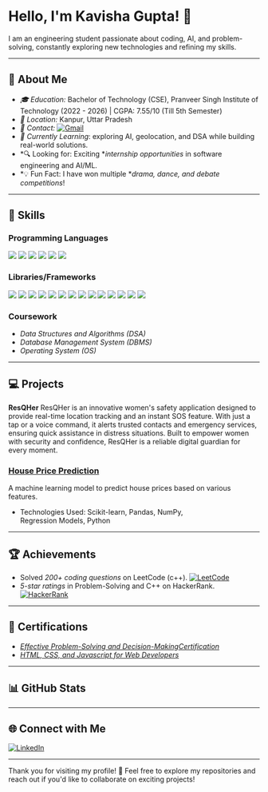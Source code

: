 # Hello, I'm Kavisha Gupta! 👋

I am an engineering student passionate about coding, AI, and problem-solving, constantly exploring new technologies and refining my skills.

---

## 🌟 About Me
- *🎓 Education:* Bachelor of Technology (CSE), Pranveer Singh Institute of Technology (2022 - 2026) | CGPA: 7.55/10 (Till 5th Semester)
- *📍 Location:* Kanpur, Uttar Pradesh
- *👋 Contact:* [![Gmail](https://img.shields.io/badge/-Gmail-D14836?style=flat-square&logo=gmail&logoColor=white)](mailto:kavishagupta8806@gmail.com)
- *🌱 Currently Learning*:  exploring AI, geolocation, and DSA while building real-world solutions.  
- *🔍 Looking for: Exciting **internship opportunities* in software engineering and AI/ML.  
- *💡 Fun Fact: I have won multiple **drama, dance, and debate competitions*!  
---

## 🚀 Skills

### Programming Languages
<p>  
  <img src="https://img.shields.io/badge/-C++-00599C?style=for-the-badge&logo=c%2B%2B&logoColor=white">  
  <img src="https://img.shields.io/badge/-Python-3776AB?style=for-the-badge&logo=python&logoColor=white">    
  <img src="https://img.shields.io/badge/-SQL-4479A1?style=for-the-badge&logo=MySQL&logoColor=white">  
  <img src="https://img.shields.io/badge/-HTML5-E34F26?style=for-the-badge&logo=html5&logoColor=white">  
  <img src="https://img.shields.io/badge/-CSS3-1572B6?style=for-the-badge&logo=css3&logoColor=white">  
  <img src="https://img.shields.io/badge/-JavaScript-F7DF1E?style=for-the-badge&logo=javascript&logoColor=black">  
</p>


### Libraries/Frameworks
<p>   
 
  <p>  
  <img src="https://img.shields.io/badge/-Python-3776AB?style=for-the-badge&logo=python&logoColor=white">  
  <img src="https://img.shields.io/badge/-Java-007396?style=for-the-badge&logo=java&logoColor=white">  
  <img src="https://img.shields.io/badge/-SQLite-003B57?style=for-the-badge&logo=sqlite&logoColor=white">  
  <img src="https://img.shields.io/badge/-MySQL-4479A1?style=for-the-badge&logo=mysql&logoColor=white">  
  <img src="https://img.shields.io/badge/-Django-092E20?style=for-the-badge&logo=django&logoColor=white">  
  <img src="https://img.shields.io/badge/-Tkinter-ffcc00?style=for-the-badge&logo=python&logoColor=black">  
  <img src="https://img.shields.io/badge/-Machine%20Learning-FF6F00?style=for-the-badge&logo=opencv&logoColor=white">  
  <img src="https://img.shields.io/badge/-Pandas-150458?style=for-the-badge&logo=pandas&logoColor=white">  
  <img src="https://img.shields.io/badge/-NumPy-013243?style=for-the-badge&logo=numpy&logoColor=white">  
  <img src="https://img.shields.io/badge/-Scikit%20Learn-F7931E?style=for-the-badge&logo=scikitlearn&logoColor=black">  
  <img src="https://img.shields.io/badge/-TensorFlow-FF6F00?style=for-the-badge&logo=tensorflow&logoColor=white">  
  <img src="https://img.shields.io/badge/-PyTorch-EE4C2C?style=for-the-badge&logo=pytorch&logoColor=white">  
  <img src="https://img.shields.io/badge/-OpenCV-5C3EE8?style=for-the-badge&logo=opencv&logoColor=white">  
  <img src="https://img.shields.io/badge/-Geopy-1F8E3E?style=for-the-badge&logo=python&logoColor=white">  
</p>
 
  

</p>  


### Coursework
- *Data Structures and Algorithms (DSA)*
- *Database Management System (DBMS)*
- *Operating System (OS)*

---

## 💻 Projects
**ResQHer**
ResQHer is an innovative women's safety application designed to provide real-time location tracking and an instant SOS feature. With just a tap or a voice command, it alerts trusted contacts and emergency services, ensuring quick assistance in distress situations. Built to empower women with security and confidence, ResQHer is a reliable digital guardian for every moment. 
### [House Price Prediction](https://github.com/yourusername/House-Price-Prediction)
A machine learning model to predict house prices based on various features.  
- Technologies Used: Scikit-learn, Pandas, NumPy, Regression Models, Python



---

## 🏆 Achievements
- Solved *200+ coding questions* on LeetCode (c++). [![LeetCode](https://img.shields.io/badge/LeetCode-%23FFA116.svg?style=flat-square&logo=leetcode&logoColor=white)](https://leetcode.com/u/kavisha_gupta_8806/)
- *5-star ratings* in Problem-Solving and C++ on HackerRank. [![HackerRank](https://img.shields.io/badge/-HackerRank-2EC866?style=flat-square&logo=HackerRank&logoColor=white)]()


---

## 📜 Certifications
- [*Effective Problem-Solving and Decision-MakingCertification*](https://coursera.org/share/4844cc349009221c5a2c5fae9ffa09d6)
- [*HTML, CSS, and Javascript for Web Developers*](https://coursera.org/share/d80dd7ae1fa96489baf084fa901b523d)


---

## 📊 GitHub Stats  



---

## 🌐 Connect with Me
<p>  
  <a href="https://www.linkedin.com/in/kavisha-gupta-871b04247/" target="_blank">
    <img src="https://img.shields.io/badge/-LinkedIn-0A66C2?style=for-the-badge&logo=linkedin&logoColor=white" alt="LinkedIn">
  </a>
</p>

---

Thank you for visiting my profile! 🌟 Feel free to explore my repositories and reach out if you'd like to collaborate on exciting projects!

